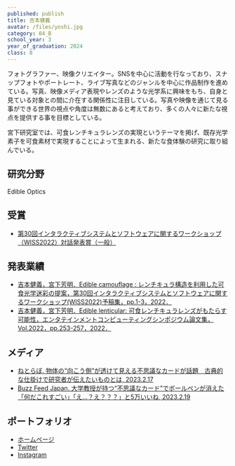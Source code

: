 ```yaml
---
published: publish
title: 吉本健義
avatar: /files/yoshi.jpg
category: 04_B
school_year: 3
year_of_graduation: 2024
class: 8
---
```

フォトグラファー、映像クリエイター。SNSを中心に活動を行なっており、スナップフォトやポートレート、ライブ写真などのジャンルを中心に作品制作を進めている。写真、映像メディア表現やレンズのような光学系に興味をもち、自身と見ている対象との間に介在する関係性に注目している。写真や映像を通じて見る事ができる世界の視点や角度は無数にあると考えており、多くの人々に新たな視点を提供する事を目標としている。

宮下研究室では、可食レンチキュラレンズの実現というテーマを掲げ、既存光学素子を可食素材で実現することによって生まれる、新たな食体験の研究に取り組んでいる。

## **研究分野**

Edible Optics

## 受賞

* [第30回インタラクティブシステムとソフトウェアに関するワークショップ（WISS2022）対話発表賞（一般）](https://www.wiss.org/WISS2022/award.html)

## **発表業績**

* [吉本健義，宮下芳明．Edible camouflage : レンチキュラ構造を利用した可食光学迷彩の提案，第30回インタラクティブシステムとソフトウェアに関するワークショップ(WISS2022)予稿集，pp.1-3，2022．](https://research.miyashita.com/papers/D266)
* [吉本健義，宮下芳明．Edible lenticular: 可食レンチキュラレンズがもたらす可能性，エンタテインメントコンピューティングシンポジウム論文集，Vol.2022，pp.253-257，2022．](https://research.miyashita.com/papers/D258)

## メディア

* [ねとらぼ. 物体の“向こう側”が透けて見える不思議なカードが話題　古典的な仕掛けで研究者が伝えたいものとは, 2023.2.17](https://nlab.itmedia.co.jp/nl/articles/2302/17/news072.html)
* [Buzz Feed Japan. 大学教授が持つ“不思議なカード”でボールペンが消えた「何だこれすごい」「え…？え？？？」と5万いいね, 2023.2.19](https://www.buzzfeed.com/jp/kakoyoshihara/lenti-card)

## ポートフォリオ

* [ホームページ](https://tkgalpha.com/)
* [Twitter](https://twitter.com/tkgalpha)
* [I﻿nstagram](https://www.instagram.com/tkgalpha/)